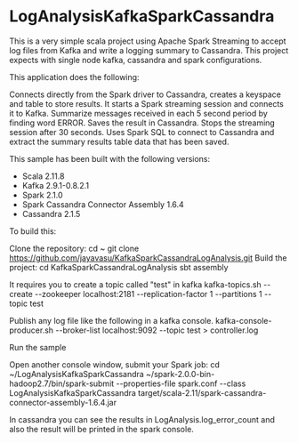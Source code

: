 # LogAnalysisKafkaSparkCassandra
This is a very simple scala project using Apache Spark Streaming to accept log files from Kafka and write a logging summary to Cassandra.
This project expects with single node kafka, cassandra and spark configurations.

This application does the following:

Connects directly from the Spark driver to Cassandra, creates a keyspace and table to store results.
It starts a Spark streaming session and connects it to Kafka. Summarize messages received in each 5 second period by finding word ERROR. 
Saves the result in Cassandra.
Stops the streaming session after 30 seconds.
Uses Spark SQL to connect to Cassandra and extract the summary results table data that has been saved.

This sample has been built with the following versions:
- Scala 2.11.8
- Kafka 2.9.1-0.8.2.1
- Spark 2.1.0
- Spark Cassandra Connector Assembly 1.6.4
- Cassandra 2.1.5

To build this:

Clone the repository:
cd ~
git clone https://github.com/jayavasu/KafkaSparkCassandraLogAnalysis.git
Build the project:
cd KafkaSparkCassandraLogAnalysis
sbt assembly

It requires you to create a topic called "test" in kafka
kafka-topics.sh --create --zookeeper localhost:2181 --replication-factor 1 --partitions 1 --topic test


Publish any log file like the following in a kafka console.
kafka-console-producer.sh --broker-list localhost:9092 --topic test > controller.log


Run the sample

Open another console window, submit your Spark job:
cd ~/LogAnalysisKafkaSparkCassandra
~/spark-2.0.0-bin-hadoop2.7/bin/spark-submit --properties-file spark.conf --class LogAnalysisKafkaSparkCassandra target/scala-2.11/spark-cassandra-connector-assembly-1.6.4.jar

In cassandra you can see the results in LogAnalysis.log_error_count and also the result will be printed in the spark console.